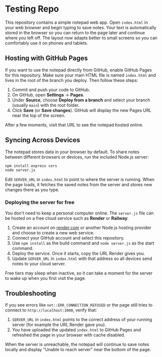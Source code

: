 # Testing Repo

This repository contains a simple notepad web app. Open `index.html` in your
web browser and begin typing to save notes. Your text is automatically stored in
the browser so you can return to the page later and continue where you left
off. The layout now adapts better to small screens so you can comfortably use it
on phones and tablets.

## Hosting with GitHub Pages

If you want to use the notepad directly from GitHub, enable GitHub Pages for this
repository. Make sure your main HTML file is named `index.html` and lives in the
root of the branch you deploy. Then follow these steps:

1. Commit and push your code to GitHub.
2. On GitHub, open **Settings** → **Pages**.
3. Under **Source**, choose **Deploy from a branch** and select your branch
   (usually `main`) with the root folder.
4. Click **Save** (or **Save changes**). GitHub will display the new Pages URL
   near the top of the screen.

After a few moments, visit that URL to see the notepad hosted online.

## Syncing Across Devices

The notepad stores data in your browser by default. To share notes between
different browsers or devices, run the included Node.js server:

```bash
npm install express cors
node server.js
```

Edit `SERVER_URL` in `index.html` to point to where the server is running.
When the page loads, it fetches the saved notes from the server and stores
new changes there as you type.

### Deploying the server for free

You don't need to keep a personal computer online. The `server.js` file can be
hosted on a free cloud service such as **Render** or **Railway**:

1. Create an account on [render.com](https://render.com) or another Node.js
   hosting provider and choose to create a new web service.
2. Connect your GitHub account and select this repository.
3. Use `npm install` as the build command and `node server.js` as the start
   command.
4. Deploy the service. Once it starts, copy the URL Render gives you.
5. Update `SERVER_URL` in `index.html` with that address so all devices send
   notes to your cloud server.

Free tiers may sleep when inactive, so it can take a moment for the server to
wake up when you first visit the page.

## Troubleshooting

If you see errors like `net::ERR_CONNECTION_REFUSED` or the page still tries to
connect to `http://localhost:3000`, verify that:

1. `SERVER_URL` in `index.html` points to the correct address of your running
   server (for example the URL Render gave you).
2. You have uploaded the updated `index.html` to GitHub Pages and refreshed the
   page in your browser with cache disabled.

When the server is unreachable, the notepad will continue to save notes locally
and display "Unable to reach server" near the bottom of the page.

